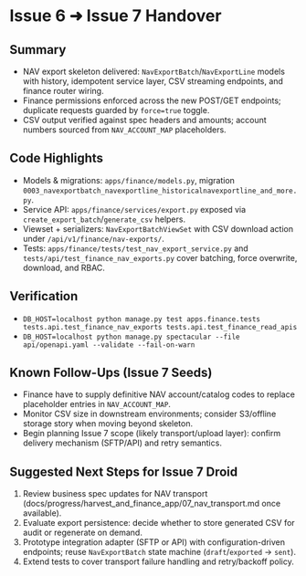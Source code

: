 # Issue 6 ➜ Issue 7 Handover

## Summary
- NAV export skeleton delivered: `NavExportBatch`/`NavExportLine` models with history, idempotent service layer, CSV streaming endpoints, and finance router wiring.
- Finance permissions enforced across the new POST/GET endpoints; duplicate requests guarded by `force=true` toggle.
- CSV output verified against spec headers and amounts; account numbers sourced from `NAV_ACCOUNT_MAP` placeholders.

## Code Highlights
- Models & migrations: `apps/finance/models.py`, migration `0003_navexportbatch_navexportline_historicalnavexportline_and_more.py`.
- Service API: `apps/finance/services/export.py` exposed via `create_export_batch`/`generate_csv` helpers.
- Viewset + serializers: `NavExportBatchViewSet` with CSV download action under `/api/v1/finance/nav-exports/`.
- Tests: `apps/finance/tests/test_nav_export_service.py` and `tests/api/test_finance_nav_exports.py` cover batching, force overwrite, download, and RBAC.

## Verification
- `DB_HOST=localhost python manage.py test apps.finance.tests tests.api.test_finance_nav_exports tests.api.test_finance_read_apis`
- `DB_HOST=localhost python manage.py spectacular --file api/openapi.yaml --validate --fail-on-warn`

## Known Follow-Ups (Issue 7 Seeds)
- Finance have to supply definitive NAV account/catalog codes to replace placeholder entries in `NAV_ACCOUNT_MAP`.
- Monitor CSV size in downstream environments; consider S3/offline storage story when moving beyond skeleton.
- Begin planning Issue 7 scope (likely transport/upload layer): confirm delivery mechanism (SFTP/API) and retry semantics.

## Suggested Next Steps for Issue 7 Droid
1. Review business spec updates for NAV transport (docs/progress/harvest_and_finance_app/07_nav_transport.md once available).
2. Evaluate export persistence: decide whether to store generated CSV for audit or regenerate on demand.
3. Prototype integration adapter (SFTP or API) with configuration-driven endpoints; reuse `NavExportBatch` state machine (`draft`/`exported` → `sent`).
4. Extend tests to cover transport failure handling and retry/backoff policy.
